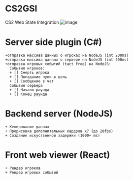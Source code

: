 # CS2GSI
CS2 Web State Integration
![image](https://github.com/user-attachments/assets/4757546c-2652-48b5-aee0-934ecfe6f12d)
  # Server side plugin (C#)
    +отправка массива данных о игроках на NodeJS (int 200ms)
    +отправка массива данных о сервере на NodeJS (int 400ms)
    +отправка игровых событий (tact free) на NodeJS:
      События игроков:
      + [] Смерть игрока
      + [] Попадание пули в цель
      + [] Сообщение в чат
      События сервера
      + [] Начало раунда
      + [] Конец раунда
  # Backend server (NodeJS)
    + Кеширование данных
    + Прорисовка дополнительных кардров x7 (до 28fps)
    + Создание искуственной задержки (1000+ ms)
  # Front web viewer (React)
    + Рендер игроков
    + Рендер игровых событий
